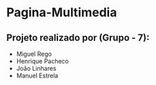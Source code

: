 # Pagina-Multimedia

## Projeto realizado por (Grupo - 7):

- Miguel Rego
- Henrique Pacheco
- João Linhares
- Manuel Estrela
